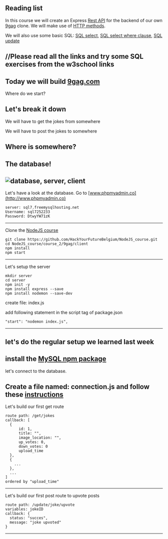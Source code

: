 ## Reading list
In this course we will create an Express [Rest API](https://searchmicroservices.techtarget.com/definition/RESTful-API) for the backend of our own [9gag](https://9gag.com/) clone. We will make use of [HTTP methods](https://spring.io/understanding/REST).

We will also use some basic SQL: [SQL select](https://www.w3schools.com/sql/sql_select.asp), [SQL select where clause](https://www.w3schools.com/sql/sql_where.asp), [SQL update](https://www.w3schools.com/sql/sql_update.asp)

//Please read all the links and try some SQL exercises from the w3school links
---
Today we will build [9gag.com](https://9gag.com/)
---
Where do we start?

Let's break it down
---
We will have to get the jokes from somewhere

We will have to post the jokes to somewhere

Where is somewhere?
---
The database!
---
![database, server, client](http://afterhoursprog.wpengine.com/wp-content/uploads/2014/09/webFlowWithDatabase.gif)
---
Let's have a look at the database.
Go to [www.phpmyadmin.co](http://www.phpmyadmin.co)
```
server: sql7.freemysqlhosting.net
Username: sql7252233
Password: DtwyYW71zK
```
---
Clone the [NodeJS course](https://github.com/HackYourFutureBelgium/NodeJS_course)
```
git clone https://github.com/HackYourFutureBelgium/NodeJS_course.git
cd NodeJS_course/course_2/9gag/client
npm install
npm start
```
---
Let's setup the server
```
mkdir server
cd server
npm init -y
npm install express --save
npm install nodemon --save-dev
```
create file: index.js

add following statement in the script tag of package.json
```
"start": "nodemon index.js",
```
---
let's do the regular setup we learned last week
---
install the [MySQL npm package](https://www.npmjs.com/package/mysql)
---
let's connect to the database.

Create a file named: connection.js and follow these [instructions](https://www.npmjs.com/package/mysql#introduction)
---
Let's build our first get route
```
route path: /get/jokes
callback: [
  {
      id: 1,
      title: "",
      image_location: "",
      up_votes: 0,
      down_votes: 0
      upload_time
  },
  {
    ...
  },
  ...
]
ordered by "upload_time"
```
---
Let's build our first post route to upvote posts
```
route path: /update/joke/upvote
variables: jokeID
callback: {
  status: "succes",
  message: "joke upvoted"
}
```
---
